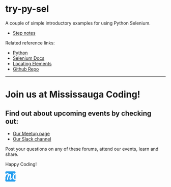 # try-py-sel
A couple of simple introductory examples for using Python Selenium.

- [Step notes](https://bit.ly/2IUXIms)


Related reference links:

- [Python](https://python.org)
- [Selenium Docs](https://selenium-python.readthedocs.io/api.html)
- [Locating Elements](https://selenium-python.readthedocs.io/locating-elements.html?highlight=find_element#locating-elements)
- [Github Repo](https://github.com/MississaugaCoding/try-py-sel)











-----

Join us at Mississauga Coding! 
=================================

Find out about upcoming events by checking out: 
----------------------------------------------

- [Our Meetup page](http://www.meetup.com/Mississauga-Coding/) 
- [Our Slack channel](https://bit.ly/2uEnt2C)

Post your questions on any of these forums, attend our events, learn and share.

Happy Coding!


![Mississauga Coding](https://github.com/MississaugaCoding/mississaugacoding.github.io/blob/master/favicon-32x32.png "Mississauga Coding")




